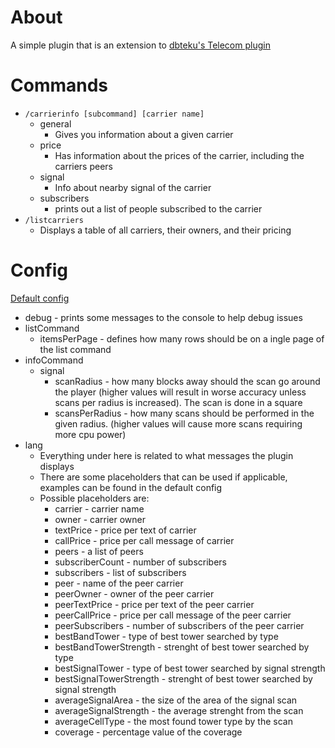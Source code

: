 # About
A simple plugin that is an extension to [dbteku's Telecom plugin](https://www.spigotmc.org/resources/telecom.42914/)
# Commands
- `/carrierinfo [subcommand] [carrier name]`
  - general 
    - Gives you information about a given carrier
  - price 
    - Has information about the prices of the carrier, including the carriers peers
  - signal
    - Info about nearby signal of the carrier
  - subscribers
    - prints out a list of people subscribed to the carrier
- `/listcarriers`
  - Displays a table of all carriers, their owners, and their pricing
# Config
[Default config](https://github.com/008kevin/TelecomInfo/blob/main/src/main/resources/config.yml)
- debug - prints some messages to the console to help debug issues
- listCommand
  - itemsPerPage - defines how many rows should be on a ingle page of the list command
- infoCommand
  - signal
    - scanRadius - how many blocks away should the scan go around the player (higher values will result in worse accuracy unless scans per radius is increased). The scan is done in a square
    - scansPerRadius - how many scans should be performed in the given radius. (higher values will cause more scans requiring more cpu power)
- lang
  - Everything under here is related to what messages the plugin displays
  - There are some placeholders that can be used if applicable, examples can be found in the default config
  - Possible placeholders are:
    - carrier - carrier name
    - owner - carrier owner
    - textPrice - price per text of carrier
    - callPrice - price per call message of carrier
    - peers - a list of peers
    - subscriberCount - number of subscribers
    - subscribers - list of subscribers
    - peer - name of the peer carrier
    - peerOwner - owner of the peer carrier
    - peerTextPrice - price per text of the peer carrier
    - peerCallPrice - price per call message of the peer carrier
    - peerSubscribers - number of subscribers of the peer carrier
    - bestBandTower - type of best tower searched by type
    - bestBandTowerStrength - strenght of best tower searched by type
    - bestSignalTower - type of best tower searched by signal strength
    - bestSignalTowerStrength - strenght of best tower searched by signal strength
    - averageSignalArea - the size of the area of the signal scan
    - averageSignalStrength - the average strenght from the scan
    - averageCellType - the most found tower type by the scan
    - coverage - percentage value of the coverage
